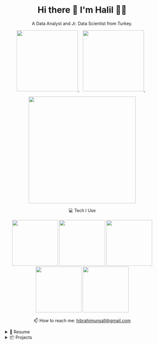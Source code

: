 <h1 align='center'>
  Hi there 👋 I'm Halil 👨‍💻
</h1>

<p align='center'>
  A Data Analyst and Jr. Data Scientist from Turkey.
</p>



<p align='center'>
  
  <a href="https://www.linkedin.com/in/halilibrahimunsal/">
    <img src="https://upload.wikimedia.org/wikipedia/commons/thumb/0/01/LinkedIn_Logo.svg/2560px-LinkedIn_Logo.svg.png" width=200/>
  </a>&nbsp;&nbsp;
  <a href="https://public.tableau.com/app/profile/halilunsal">
    <img src="https://raw.githubusercontent.com/halilunsall/halilunsall/main/img1.png" width=200/>        
  </a>&nbsp;&nbsp;
  
</p>

<p align='center'>
  <a href="#"><img src="https://github-readme-stats.vercel.app/api?username=halilunsall&show_icons=true&locale=en" width="350"></a>
</p>

<p align='center'>
  💻 Tech I Use<br/><br/>
  <img src="https://upload.wikimedia.org/wikipedia/commons/thumb/f/f8/Python_logo_and_wordmark.svg/1200px-Python_logo_and_wordmark.svg.png" width=150/>
  <img src="https://dataera.com.tr/wp-content/uploads/2018/07/mssql-logo-1.jpg" width=150/>
  <img src="https://dev3lop.com/wp-content/uploads/2017/04/tableau-logo-tableau-software.jpg" width=150/>
  <img src="https://cdn.freebiesupply.com/logos/large/2x/amazon-web-services-1-logo-png-transparent.png" width=150/>
  <img src="https://www.vectorlogo.zone/logos/tensorflow/tensorflow-ar21.png"width=150 />
</p>



<!-- <details align='center'>
  <summary>:zap: My workspace specs</summary>
</details>-->

<p align='center'>
  📫 How to reach me: <a href='hibrahimunsall@gmail.com'>hibrahimunsall@gmail.com</a>
</p>




<details>
  <summary>📃 Resume</summary>

## Education

- 📖 **Economics**\
📆 Sept 2021 - Present\
📍 **Hacettepe University** - Ankara, Turkey 

- 📖 **Data Analytics**\
📆 Sept 2022 - March 2023\
📍 **Clarusway** - Virginia, USA 

- 📖 **Data Science**\
📆 April 2023 - July 2023\
📍 **Clarusway** - Virginia, USA 

## Experience

- 👨‍💻 **Data Analyst**\
📆 May 2022 - Present\
📍 **Mysoly** - Nuenen, Hollanda
  


</details>

<details>
  <summary>📦 Projects</summary>
  
[Car Price Analysis](https://github.com/halilunsall/Auto-Scout) 

Exploratory Data Analysis (EDA) is a method for data analysis that can be used to obtain valuable information on car costs. preparing the dataset for a suitable car price prediction using an ML model. Data analysis, data cleaning, and feature engineering.

[Tableau Covid-19 Tracking Dashboard](https://public.tableau.com/app/profile/halilunsal/viz/Covid-19-Tracker_16779424166110/WithoutContainer)

To track the daily global tally of Covid-19 cases and fatalities, a dashboard was created. A server connection was made using the web data connector in order to get daily data. The dashboard was created using embed code and designed to be followed live on the website (Google sites) after the data preparation and data manipulation processes.

[Customer Review Sentiment Analysis (NLP)](https://github.com/halilunsall/NLP-Projects)

Customer reviews of consumer goods were retrieved from shopping websites, and machine learning models were used to extract keywords and classify the reviews by sentiment and the qualities they describe. Competencies: Lexicon Normalization, Logistic Regression, Naive Bayes, Support Vector Machine, Random Forest, and Ada Boosting.

[Employee Churn Analysis Project:](https://github.com/halilunsall/Churn-Prediction)

This methodology for project classification can be used in various corporate scenarios. Employee Churn: What Is It? What distinguishes it from customer churn? Apply categorization methods. Utilizing supervised algorithms, make predictions. Deploy the model using Streamlit at the conclusion of the project. Skills: Model creation and assessment using the Python Scikit-Learn package, EDA and visualization using Matplotlib and Seaborn. Decision Tree, KNN, Yellowbrick, Seaborn, Random Forest, Catoost, ANN, Support Vector Machine (SVM), and XGBoost.
